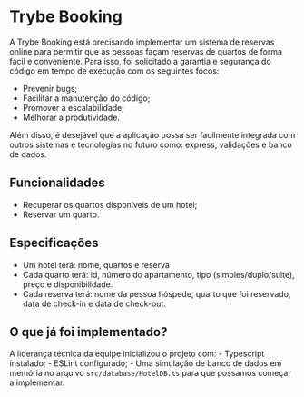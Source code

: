 # Trybe Booking

A Trybe Booking está precisando implementar um sistema de reservas online para permitir que as pessoas façam reservas de quartos de forma fácil e conveniente. Para isso, foi solicitado a garantia e segurança do código em tempo de execução com os seguintes focos:

- Prevenir bugs;
- Facilitar a manutenção do código;
- Promover a escalabilidade;
- Melhorar a produtividade.

Além disso, é desejável que a aplicação possa ser facilmente integrada com outros sistemas e tecnologias no futuro como: express, validações e banco de dados.

## Funcionalidades

- Recuperar os quartos disponíveis de um hotel;
- Reservar um quarto.

## Especificações

- Um hotel terá: nome, quartos e reserva
- Cada quarto terá: id, número do apartamento, tipo (simples/duplo/suite), preço e disponibilidade.
- Cada reserva terá: nome da pessoa hóspede, quarto que foi reservado, data de check-in e data de check-out.

## O que já foi implementado?

A liderança técnica da equipe inicializou o projeto com:
    - Typescript instalado;
    - ESLint configurado;
    - Uma simulação de banco de dados em memória no arquivo `src/database/HotelDB.ts` para que possamos começar a implementar.
